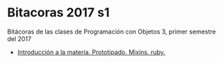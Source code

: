 # Bitacoras 2017 s1

Bitácoras de las clases de Programación con Objetos 3, primer semestre del 2017

 - [Introducción a la materia. Prototipado. Mixins. ruby.](clase1.md)
